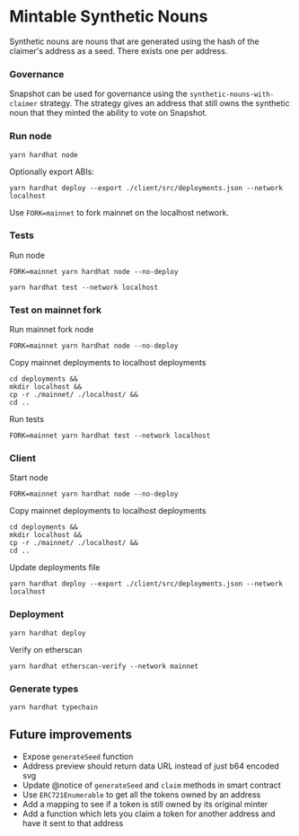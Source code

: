 # Mintable Synthetic Nouns

Synthetic nouns are nouns that are generated using the hash of the claimer's address as a seed. There exists one per address.

### Governance

Snapshot can be used for governance using the `synthetic-nouns-with-claimer` strategy. The strategy gives an address that still owns the synthetic noun that they minted the ability to vote on Snapshot.

### Run node

```
yarn hardhat node
```

Optionally export ABIs:

```
yarn hardhat deploy --export ./client/src/deployments.json --network localhost
```

Use `FORK=mainnet` to fork mainnet on the localhost network.

### Tests

Run node

```
FORK=mainnet yarn hardhat node --no-deploy
```

```
yarn hardhat test --network localhost
```

### Test on mainnet fork

Run mainnet fork node

```
FORK=mainnet yarn hardhat node --no-deploy
```

Copy mainnet deployments to localhost deployments

```
cd deployments &&
mkdir localhost &&
cp -r ./mainnet/ ./localhost/ &&
cd ..
```

Run tests

```
FORK=mainnet yarn hardhat test --network localhost
```

### Client

Start node

```
FORK=mainnet yarn hardhat node --no-deploy
```

Copy mainnet deployments to localhost deployments

```
cd deployments &&
mkdir localhost &&
cp -r ./mainnet/ ./localhost/ &&
cd ..
```

Update deployments file

```
yarn hardhat deploy --export ./client/src/deployments.json --network localhost
```

### Deployment

```
yarn hardhat deploy
```

Verify on etherscan

```
yarn hardhat etherscan-verify --network mainnet
```

### Generate types

```
yarn hardhat typechain
```

## Future improvements

- Expose `generateSeed` function
- Address preview should return data URL instead of just b64 encoded svg
- Update @notice of `generateSeed` and `claim` methods in smart contract
- Use `ERC721Enumerable` to get all the tokens owned by an address
- Add a mapping to see if a token is still owned by its original minter
- Add a function which lets you claim a token for another address and have it sent to that address
